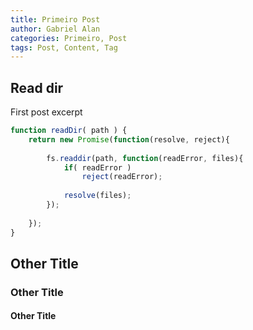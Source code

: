 ```yaml
---
title: Primeiro Post
author: Gabriel Alan
categories: Primeiro, Post
tags: Post, Content, Tag
---
```


## Read dir

First post excerpt

```js
function readDir( path ) {
	return new Promise(function(resolve, reject){
		
		fs.readdir(path, function(readError, files){
			if( readError )
				reject(readError);
				
			resolve(files);
		});
		
	});
}
```

## Other Title
### Other Title
#### Other Title